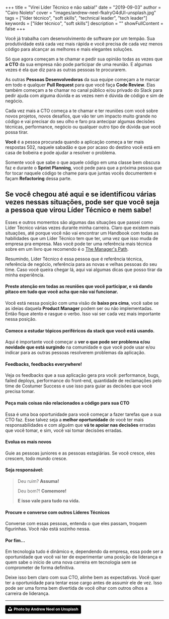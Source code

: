 +++
title = "Virei Líder Técnico e não sabia!"
date = "2019-09-03"
author = "Cairo Noleto"
cover = "images/andrew-neel-fkalryO4dUI-unsplash.jpg"
tags = ["líder técnico", "soft skills", "technical leader", "tech leader"]
keywords = ["líder técnico", "soft skills"]
description = ""
showFullContent = false
+++

Você já trabalha com desenvolvimento de software por um tempão. Sua
produtividade está cada vez mais rápida e você precisa de cada vez menos
código para alcançar as melhores e mais elegantes soluções.

Só que agora começam a te chamar e pedir sua opinião todas as vezes que
**a CTO** da sua empresa não pode participar de uma reunião. E algumas vezes é
ela que diz para as outras pessoas te procurarem.

As outras **Pessoas Desenvolvedoras** da sua equipe começam a te marcar em todo
e qualquer **Pull Request** para que você faça **Code Review**. Elas também
começam a te chamar no canal público e/ou privado do Slack para pedir ajuda
com alguma dúvida e as vezes nem é dúvida de código e sim de negócio.

Cada vez mais a CTO começa a te chamar e ter reuniões com você sobre novos
projetos, novos desafios, que vão ter um impacto muito grande no código e vai
precisar do seu olho e faro pra antecipar algumas decisões técnicas,
performance, negócio ou qualquer outro tipo de dúvida que você possa tirar.

**Você** é a pessoa procurada quando a aplicação começa a ter mais respostas
502, naquele sabadão e que por acaso do destino você está em casa de bobeira e
pode ajudar a resolver o problema.

Somente você que sabe o que aquele código em uma classe bem obscura faz e
durante o **Sprint Planning**, você pede para que a próxima pessoa que for
tocar naquele código te chame para que juntas vocês documentem e façam
**Refactoring** dessa parte.

## Se você chegou até aqui e se identificou várias vezes nessas situações, pode ser que você seja a pessoa que virou Líder Técnico e nem sabe!

Esses e outros momentos são algumas das situações que passei como Líder Técnico
 várias  vezes durante minha carreira. Claro que existem mais situações, até
porque você não vai encontrar um Handbook com todas as habilidades que um
Líder Técnico tem que ter, uma vez que isso muda de empresa pra empresa. Mas
você pode ter uma referência mais técnica sobre em um livro que recomendo é o
[The Manager's Path](https://www.amazon.com/Managers-Path-Leaders-Navigating-Growth/dp/1491973897).

Resumindo, Líder Técnico é essa pessoa que é referência técnica, referência de
negócio, referência para as novas e velhas pessoas do seu time. Caso você
queira chegar lá, aqui vai algumas dicas que posso tirar da minha experiência.

#### Preste atenção em todas as reuniões que você participar, e vá dando pitaco em tudo que você acha que não vai funcionar.

Você está nessa posição com uma visão de **baixo pra cima**, você sabe se as ideias
daquela **Product Manager** podem ser ou não implementadas. Então fique atento e
rasgue o verbo. Isso vai ser cada vez mais importante nessa posição.

#### Comece a estudar tópicos periféricos da stack que você está usando.

Aqui é importante você começar a **ver o que pode ser problema e/ou novidade que
está surgindo** na comunidade e que você pode usar e/ou indicar para as outras
pessoas resolverem problemas da aplicação.

#### Feedbacks, feedbacks everywhere!

Veja os feedbacks que a sua aplicação gera pra você: performance, bugs, failed
deploys, performance do front-end, quantidade de reclamações pelo time de
Costumer Success e use isso para guiar as decisões que você precisa tomar.

#### Peça mais coisas não relacionados a código para sua CTO

Essa é uma boa oportunidade para você começar a fazer tarefas que a sua CTO
faz. Esse talvez seja a **melhor oportunidade** de você ter mais responsabilidades
e com alguém que **vá te apoiar nas decisões** erradas que você tomar, e sim, você
vai tomar decisões erradas.

#### Evolua os mais novos

Guie as pessoas juniores e as pessoas estagiárias. Se você cresce, eles
crescem, todo mundo cresce.

#### Seja responsável:

>Deu ruim? **Assuma!**
>
>Deu bom?! **Comemore!**
>
>**E isso vale para tudo na vida.**

#### Procure e converse com outros Líderes Técnicos

Converse com essas pessoas, entenda o que eles passam, troquem figurinhas.
Você não está sozinho nessa.

#### Por fim...

Em tecnologia tudo é dinâmico e, dependendo da empresa, essa pode ser a
oportunidade que você vai ter de experimentar uma posição de liderança e quem
sabe o início de uma nova carreira em tecnologia sem se comprometer de forma
definitiva.

Deixe isso bem claro com sua CTO, alinhe bem as expectativas. Você quer ter a
oportunidade para tentar esse cargo antes de assumir ele de vez. Isso pode ser
uma forma bem divertida de você olhar com outros olhos a carreira de liderança.

---

<a style="background-color:black;color:white;text-decoration:none;padding:4px 6px;font-family:-apple-system, BlinkMacSystemFont, &quot;San Francisco&quot;, &quot;Helvetica Neue&quot;, Helvetica, Ubuntu, Roboto, Noto, &quot;Segoe UI&quot;, Arial, sans-serif;font-size:12px;font-weight:bold;line-height:1.2;display:inline-block;border-radius:3px" href="https://unsplash.com/@andrewtneel?utm_medium=referral&amp;utm_campaign=photographer-credit&amp;utm_content=creditBadge" target="_blank" rel="noopener noreferrer" title="Download free do whatever you want high-resolution photos from Andrew Neel"><span style="display:inline-block;padding:2px 3px"><svg xmlns="http://www.w3.org/2000/svg" style="height:12px;width:auto;position:relative;vertical-align:middle;top:-2px;fill:white" viewBox="0 0 32 32"><title>unsplash-logo</title><path d="M10 9V0h12v9H10zm12 5h10v18H0V14h10v9h12v-9z"></path></svg></span><span style="display:inline-block;padding:2px 3px">Photo by Andrew Neel on Unsplash</span></a>
